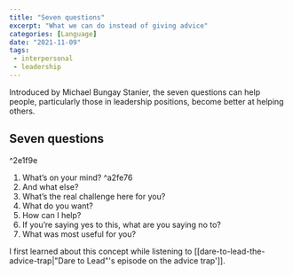 ```yaml
---
title: "Seven questions"
excerpt: "What we can do instead of giving advice"
categories: [Language]
date: "2021-11-09"
tags:
 - interpersonal
 - leadership
---
```

Introduced by Michael Bungay Stanier, the seven questions can help people, particularly those in leadership positions, become better at helping others. 

## Seven questions

^2e1f9e

1. What’s on your mind? ^a2fe76
2. And what else?
3. What’s the real challenge here for you?
4. What do you want?
5. How can I help?
6. If you’re saying yes to this, what are you saying no to?
7. What was most useful for you?

I first learned about this concept while listening to [[dare-to-lead-the-advice-trap|"Dare to Lead"'s episode on the advice trap']].